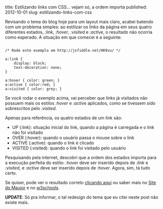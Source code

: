 title: Estilizando links com CSS... vejam só, a ordem importa
published: 2012-10-01
slug: estilizando-links-com-css

Revisando o tema do blog hoje para um layout mais claro, acabei batendo com um
problema simples: ao estilizar os links da página em seus quatro diferentes
estados, *:link*, *:hover*, *:visited* e *:active*, o resultado não ocorria
como esperado. A situação em que comecei é a seguinte:

<pre><code class="css">
/* Rode este exemplo em http://jsfiddle.net/HK9vu/ */

a:link {
    display: block;
    text-decoration: none;
}

a:hover { color: green; }
a:active { color:red; }
a:visited { color: grey; }
</code></pre>

Se você rodar o exemplo acima, vai perceber que links já visitados não possuem
mais os estilos *:hover* e *:active* aplicados, como se tivessem sido sobrescritos
pelo *:visited*.

Apenas para referência, os quatro estados de um link são:

 - UP (:link): situação inicial do link, quando a página é carregada e o link não foi visitado
 - OVER (:hover): quando o usuário passa o mouse sobre o link
 - ACTIVE (:active): quando o link é clicado
 - VISITED (:visited): quando o link foi visitado pelo usuário

Pesquisando pela internet, descobri que a ordem dos estados importa para a
execução perfeita do estilo: *:hover* deve ser inserido depois de *:link* e
*:visited*, e *:active* deve ser inserido depois de *:hover*. Agora, sim, tá tudo certo.

Se quiser, pode ver o resultado correto [clicando aqui](http://jsfiddle.net/HK9vu/2/)
ou saber mais no [Site do Maujor](http://maujor.com/tutorial/fund_links.php) e
no [w3schools](http://www.w3schools.com/css/css_link.asp).

**UPDATE**: Só pra informar, o tal redesign do tema que eu citei neste post
não existe mais.
